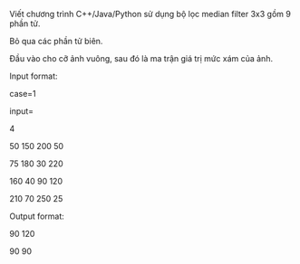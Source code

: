Viết chương trình C++/Java/Python sử dụng bộ lọc median filter 3x3 gồm 9 phần tử.

Bỏ qua các phần tử biên.

Đầu vào cho cỡ ảnh vuông, sau đó là ma trận giá trị mức xám của ảnh.

Input format:

case=1

input=

4

50 150 200 50

75 180 30 220

160 40 90 120

210 70 250 25



Output format:

90 120

90 90